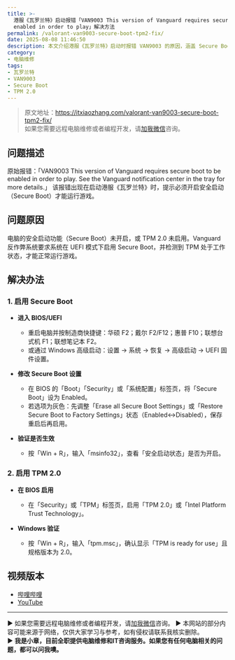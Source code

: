 ```yaml
---
title: >-
  港服《瓦罗兰特》启动报错「VAN9003 This version of Vanguard requires secure boot to be
  enabled in order to play」解决方法
permalink: /valorant-van9003-secure-boot-tpm2-fix/
date: 2025-08-08 11:46:50
description: 本文介绍港服《瓦罗兰特》启动时报错 VAN9003 的原因，涵盖 Secure Boot 与 TPM 2.0 的启用方法，帮助用户快速恢复游戏正常运行。
category:
- 电脑维修
tags:
- 瓦罗兰特
- VAN9003
- Secure Boot
- TPM 2.0
---
```


> 原文地址：<https://itxiaozhang.com/valorant-van9003-secure-boot-tpm2-fix/>  
> 如果您需要远程电脑维修或者编程开发，请[加我微信](https://itxiaozhang.netlify.app/)咨询。 

## 问题描述

原始报错：「VAN9003 This version of Vanguard requires secure boot to be enabled in order to play. See the Vanguard notification center in the tray for more details.」
该报错出现在启动港服《瓦罗兰特》时，提示必须开启安全启动（Secure Boot）才能运行游戏。

## 问题原因

电脑的安全启动功能（Secure Boot）未开启，或 TPM 2.0 未启用。Vanguard 反作弊系统要求系统在 UEFI 模式下启用 Secure Boot，并检测到 TPM 处于工作状态，才能正常运行游戏。

## 解决办法

### 1. 启用 Secure Boot

* **进入 BIOS/UEFI**

  * 重启电脑并按制造商快捷键：华硕 F2；戴尔 F2/F12；惠普 F10；联想台式机 F1；联想笔记本 F2。
  * 或通过 Windows 高级启动：设置 → 系统 → 恢复 → 高级启动 → UEFI 固件设置。
* **修改 Secure Boot 设置**

  * 在 BIOS 的「Boot」「Security」或「系统配置」标签页，将「Secure Boot」设为 Enabled。
  * 若选项为灰色：先调整「Erase all Secure Boot Settings」或「Restore Secure Boot to Factory Settings」状态（Enabled↔Disabled），保存重启后再启用。
* **验证是否生效**

  * 按「Win + R」，输入「msinfo32」，查看「安全启动状态」是否为开启。

### 2. 启用 TPM 2.0

* **在 BIOS 启用**

  * 在「Security」或「TPM」标签页，启用「TPM 2.0」或「Intel Platform Trust Technology」。
* **Windows 验证**

  * 按「Win + R」，输入「tpm.msc」，确认显示「TPM is ready for use」且规格版本为 2.0。

## 视频版本

* [哔哩哔哩](https://space.bilibili.com/3546607630944387)
* [YouTube](https://www.youtube.com/@itxiaozhang)

---
▶ 如果您需要远程电脑维修或者编程开发，请[加我微信](https://itxiaozhang.netlify.app/)咨询。 
▶ 本网站的部分内容可能来源于网络，仅供大家学习与参考，如有侵权请联系我核实删除。  
▶ **我是小章，目前全职提供电脑维修和IT咨询服务。如果您有任何电脑相关的问题，都可以问我噢。**  
